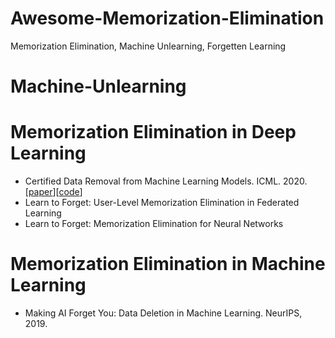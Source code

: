 # Awesome-Memorization-Elimination
Memorization Elimination, Machine Unlearning, Forgetten Learning

# Machine-Unlearning


# Memorization Elimination in Deep Learning
- Certified Data Removal from Machine Learning Models. ICML. 2020.[[paper](https://arxiv.org/pdf/1911.03030.pdf)][[code](https://github.com/facebookresearch/certified-removal)]
- Learn to Forget: User-Level Memorization Elimination in Federated Learning  
- Learn to Forget: Memorization Elimination for Neural Networks


# Memorization Elimination in Machine Learning
- Making AI Forget You: Data Deletion in Machine Learning. NeurIPS, 2019. 






